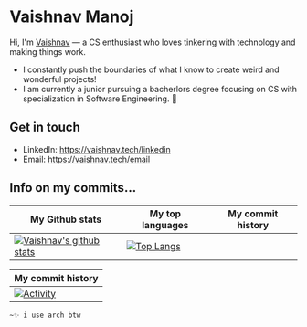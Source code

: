 # Vaishnav Manoj
Hi, I'm [Vaishnav](https://vaishnav.tech) — a CS enthusiast who loves tinkering with technology and making things work. 
* I constantly push the boundaries of what I know to create weird and wonderful projects!
* I am currently a junior pursuing a bacherlors degree focusing on CS with specialization in Software Engineering. 🚀


## Get in touch
- LinkedIn: https://vaishnav.tech/linkedin
- Email: https://vaishnav.tech/email


## Info on my commits...

| My Github stats | My top languages | My commit history |
|---|---|---|
| [![Vaishnav's github stats](https://github-readme-stats.vercel.app/api?username=vaishnav-mk&show_icons=true&theme=dark)](https://github.com/vaishnav-mk) | [![Top Langs](https://github-readme-stats.vercel.app/api/top-langs/?username=vaishnav-mk&layout=compact&theme=dark)](https://github.com/vaishnav-mk) | 

| My commit history |
|---|
|[![Activity](https://activity-graph.herokuapp.com/graph?username=vaishnav-mk&theme=github)](https://github.com/vaishnav-mk) |


`~✨ i use arch btw`
